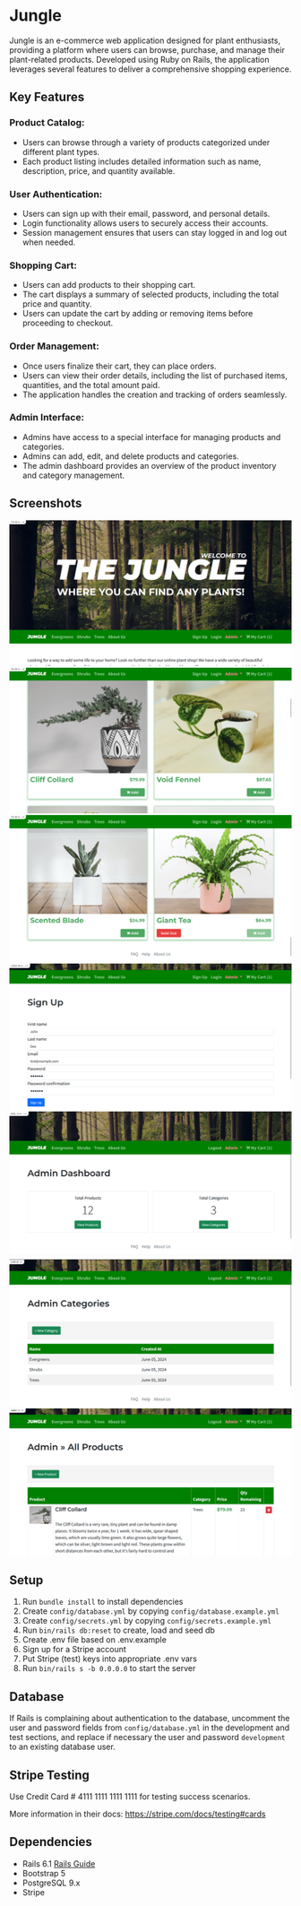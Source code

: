 # Jungle

Jungle is an e-commerce web application designed for plant enthusiasts, providing a platform where users can browse, purchase, and manage their plant-related products. Developed using Ruby on Rails, the application leverages several features to deliver a comprehensive shopping experience.

## Key Features

### Product Catalog:

- Users can browse through a variety of products categorized under different plant types.
- Each product listing includes detailed information such as name, description, price, and quantity available.

### User Authentication:

- Users can sign up with their email, password, and personal details.
- Login functionality allows users to securely access their accounts.
- Session management ensures that users can stay logged in and log out when needed.

### Shopping Cart:

- Users can add products to their shopping cart.
- The cart displays a summary of selected products, including the total price and quantity.
- Users can update the cart by adding or removing items before proceeding to checkout.

### Order Management:

- Once users finalize their cart, they can place orders.
- Users can view their order details, including the list of purchased items, quantities, and the total amount paid.
- The application handles the creation and tracking of orders seamlessly.

### Admin Interface:

- Admins have access to a special interface for managing products and categories.
- Admins can add, edit, and delete products and categories.
- The admin dashboard provides an overview of the product inventory and category management.

## Screenshots
![Home 1](https://github.com/JordanBandur/jungle-rails/blob/master/sceenshots/home-1.png)
![Home 2](https://github.com/JordanBandur/jungle-rails/blob/master/sceenshots/home-2.png)
![Home 3](https://github.com/JordanBandur/jungle-rails/blob/master/sceenshots/home-3.png)
![sign-up](https://github.com/JordanBandur/jungle-rails/blob/master/sceenshots/sign-up.png)
![admin dashboard](https://github.com/JordanBandur/jungle-rails/blob/master/sceenshots/admin-dash.png)
![admin categories page](https://github.com/JordanBandur/jungle-rails/blob/master/sceenshots/admin-cat.png)
![admin products page](https://github.com/JordanBandur/jungle-rails/blob/master/sceenshots/admin-product.png)

## Setup

1. Run `bundle install` to install dependencies
2. Create `config/database.yml` by copying `config/database.example.yml`
3. Create `config/secrets.yml` by copying `config/secrets.example.yml`
4. Run `bin/rails db:reset` to create, load and seed db
5. Create .env file based on .env.example
6. Sign up for a Stripe account
7. Put Stripe (test) keys into appropriate .env vars
8. Run `bin/rails s -b 0.0.0.0` to start the server

## Database

If Rails is complaining about authentication to the database, uncomment the user and password fields from `config/database.yml` in the development and test sections, and replace if necessary the user and password `development` to an existing database user.

## Stripe Testing

Use Credit Card # 4111 1111 1111 1111 for testing success scenarios.

More information in their docs: <https://stripe.com/docs/testing#cards>

## Dependencies

- Rails 6.1 [Rails Guide](http://guides.rubyonrails.org/v6.1/)
- Bootstrap 5
- PostgreSQL 9.x
- Stripe
